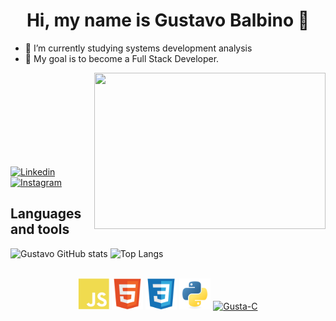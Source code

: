 ## <h1 align = "center">Hi, my name is Gustavo Balbino 👋</h1>

- 🌱 I’m currently studying systems development analysis
- 🎯 My goal is to become a Full Stack Developer.

<img width="370" height="250" align = "right" align = "top" src = "https://camo.githubusercontent.com/1353549858c20c05d2b06bf84bbe064b17ace6594f84f1e8fd22ff66b965a6e6/68747470733a2f2f6d656469612e74656e6f722e636f6d2f6d4767575938526b67594d41414141432f68656c6c6f2d776f726c642e676966">
<br>
<br>
<br>
<br>
<br>
<br>
<br>
<br>


[![Linkedin](https://img.shields.io/badge/LinkedIn-0077B5?style=for-the-badge&logo=linkedin&logoColor=white)](https://www.linkedin.com/in/gustavo-balbino-654bb8197/)
[![Instagram](https://img.shields.io/badge/Instagram-E4405F?style=for-the-badge&logo=instagram&logoColor=white)](https://www.instagram.com/gustvobal/)

## Languages and tools






![Gustavo GitHub stats](https://github-readme-stats.vercel.app/api?username=Balbinao&show_icons=true&theme=dracula)    ![Top Langs](https://github-readme-stats.vercel.app/api/top-langs/?username=balbinao&layout=compact&theme=dracula)

<div style="display: inline_block" align = "center"><br>
  <a href = "https://developer.mozilla.org/en-US/docs/Glossary/Java"><imgalt = "Gusta-java" height = "50" width = "50" src="https://cdn.jsdelivr.net/gh/devicons/devicon@latest/icons/java/java-original-wordmark.svg"></a>
  <a href = "https://developer.mozilla.org/en-US/docs/Web/JavaScript"><img alt="Gusta-Js" height="50" width="50" src="https://raw.githubusercontent.com/devicons/devicon/master/icons/javascript/javascript-plain.svg"></a>
  <a href = "https://developer.mozilla.org/en-US/docs/Web/HTML"><img alt="Gusta-HTML" height="50" width="50" src="https://raw.githubusercontent.com/devicons/devicon/master/icons/html5/html5-original.svg"></a>
  <a href = "https://developer.mozilla.org/en-US/docs/Web/CSS"><img alt="Gusta-CSS" height="50" width="50" src="https://raw.githubusercontent.com/devicons/devicon/master/icons/css3/css3-original.svg"></a>
  <a href = "https://developer.mozilla.org/en-US/docs/Glossary/Python"><img alt="Gusta-Python" height="50" width="50" src="https://raw.githubusercontent.com/devicons/devicon/master/icons/python/python-original.svg"></a>
  <a href = "https://www.cprogramming.com/"><img alt = "Gusta-C" height = "50" width = "50" src="https://cdn.jsdelivr.net/gh/devicons/devicon@latest/icons/c/c-original.svg"></a>
</div>
